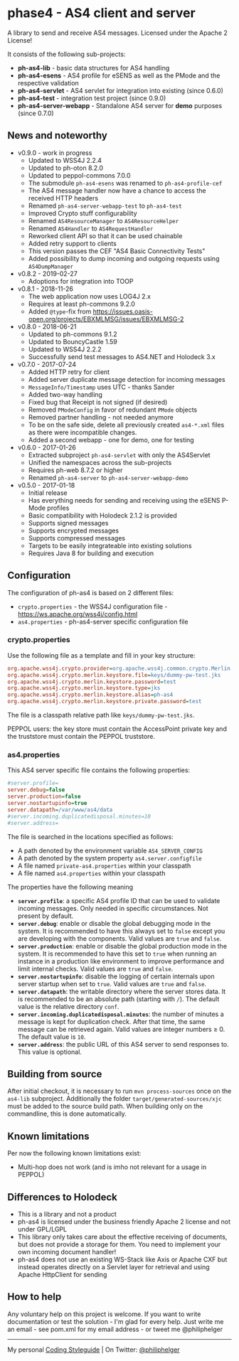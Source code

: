 # phase4 - AS4 client and server

A library to send and receive AS4 messages. 
Licensed under the Apache 2 License!

It consists of the following sub-projects:
  * **ph-as4-lib** - basic data structures for AS4 handling
  * **ph-as4-esens** - AS4 profile for eSENS as well as the PMode and the respective validation
  * **ph-as4-servlet** - AS4 servlet for integration into existing (since 0.6.0)
  * **ph-as4-test** - integration test project (since 0.9.0)
  * **ph-as4-server-webapp** - Standalone AS4 server for **demo** purposes (since 0.7.0)
 
## News and noteworthy

* v0.9.0 - work in progress
    * Updated to WSS4J 2.2.4
    * Updated to ph-oton 8.2.0
    * Updated to peppol-commons 7.0.0
    * The submodule `ph-as4-esens` was renamed to `ph-as4-profile-cef`
    * The AS4 message handler now have a chance to access the received HTTP headers
    * Renamed `ph-as4-server-webapp-test` to `ph-as4-test`
    * Improved Crypto stuff configurability
    * Renamed `AS4ResourceManager` to `AS4ResourceHelper`
    * Renamed `AS4Handler` to `AS4RequestHandler`
    * Reworked client API so that it can be used chainable
    * Added retry support to clients
    * This version passes the CEF "AS4 Basic Connectivity Tests"
    * Added possibility to dump incoming and outgoing requests using `AS4DumpManager`
* v0.8.2 - 2019-02-27
    * Adoptions for integration into TOOP
* v0.8.1 - 2018-11-26
    * The web application now uses LOG4J 2.x
    * Requires at least ph-commons 9.2.0
    * Added `@type`-fix from https://issues.oasis-open.org/projects/EBXMLMSG/issues/EBXMLMSG-2
* v0.8.0 - 2018-06-21
    * Updated to ph-commons 9.1.2
    * Updated to BouncyCastle 1.59
    * Updated to WSS4J 2.2.2
    * Successfully send test messages to AS4.NET and Holodeck 3.x
* v0.7.0 - 2017-07-24
    * Added HTTP retry for client
    * Added server duplicate message detection for incoming messages
    * `MessageInfo/Timestamp` uses UTC - thanks Sander
    * Added two-way handling
    * Fixed bug that Receipt is not signed (if desired)
    * Removed `PModeConfig` in favor of redundant `PMode` objects
    * Removed partner handling - not needed anymore 
    * To be on the safe side, delete all previously created `as4-*.xml` files as there were incompatible changes.
    * Added a second webapp - one for demo, one for testing
* v0.6.0 - 2017-01-26
    * Extracted subproject `ph-as4-servlet` with only the AS4Servlet
    * Unified the namespaces across the sub-projects
    * Requires ph-web 8.7.2 or higher
    * Renamed `ph-as4-server` to `ph-as4-server-webapp-demo`
* v0.5.0 - 2017-01-18
    * Initial release
    * Has everything needs for sending and receiving using the eSENS P-Mode profiles
    * Basic compatibility with Holodeck 2.1.2 is provided
    * Supports signed messages
    * Supports encrypted messages
    * Supports compressed messages
    * Targets to be easily integrateable into existing solutions
    * Requires Java 8 for building and execution
    
## Configuration

The configuration of ph-as4 is based on 2 different files:
  * `crypto.properties` - the WSS4J configuration file - https://ws.apache.org/wss4j/config.html
  * `as4.properties` - ph-as4-server specific configuration file
  
### crypto.properties

Use the following file as a template and fill in your key structure:

```ini
org.apache.wss4j.crypto.provider=org.apache.wss4j.common.crypto.Merlin
org.apache.wss4j.crypto.merlin.keystore.file=keys/dummy-pw-test.jks
org.apache.wss4j.crypto.merlin.keystore.password=test
org.apache.wss4j.crypto.merlin.keystore.type=jks
org.apache.wss4j.crypto.merlin.keystore.alias=ph-as4
org.apache.wss4j.crypto.merlin.keystore.private.password=test
```

The file is a classpath relative path like `keys/dummy-pw-test.jks`. 

PEPPOL users: the key store must contain the AccessPoint private key and the truststore must contain the PEPPOL truststore.

### as4.properties

This AS4 server specific file contains the following properties:

```ini
#server.profile=
server.debug=false
server.production=false
server.nostartupinfo=true
server.datapath=/var/www/as4/data
#server.incoming.duplicatedisposal.minutes=10
#server.address=
```

The file is searched in the locations specified as follows:
* A path denoted by the environment variable `AS4_SERVER_CONFIG`
* A path denoted by the system property `as4.server.configfile`
* A file named `private-as4.properties` within your classpath
* A file named `as4.properties` within your classpath

The properties have the following meaning
* **`server.profile`**: a specific AS4 profile ID that can be used to validate incoming messages. Only needed in specific circumstances. Not present by default.
* **`server.debug`**: enable or disable the global debugging mode in the system. It is recommended to have this always set to `false` except you are developing with the components. Valid values are `true` and `false`.
* **`server.production`**: enable or disable the global production mode in the system. It is recommended to have this set to `true` when running an instance in a production like environment to improve performance and limit internal checks. Valid values are `true` and `false`.
* **`server.nostartupinfo`**: disable the logging of certain internals upon server startup when set to `true`. Valid values are `true` and `false`.
* **`server.datapath`**: the writable directory where the server stores data. It is recommended to be an absolute path (starting with `/`). The default value is the relative directory `conf`.
* **`server.incoming.duplicatedisposal.minutes`**: the number of minutes a message is kept for duplication check. After that time, the same message can be retrieved again. Valid values are integer numbers &ge; 0. The default value is `10`. 
* **`server.address`**: the public URL of this AS4 server to send responses to. This value is optional.

## Building from source

After initial checkout, it is necessary to run `mvn process-sources` once on the `as4-lib` subproject. Additionally the folder `target/generated-sources/xjc` must be added to the source build path. When building only on the commandline, this is done automatically.

## Known limitations

Per now the following known limitations exist:
  * Multi-hop does not work (and is imho not relevant for a usage in PEPPOL)

## Differences to Holodeck

  * This is a library and not a product
  * ph-as4 is licensed under the business friendly Apache 2 license and not under GPL/LGPL
  * This library only takes care about the effective receiving of documents, but does not provide a storage for them. You need to implement your own incoming document handler!
  * ph-as4 does not use an existing WS-Stack like Axis or Apache CXF but instead operates directly on a Servlet layer for retrieval and using Apache HttpClient for sending

## How to help

Any voluntary help on this project is welcome.
If you want to write documentation or test the solution - I'm glad for every help.
Just write me an email - see pom.xml for my email address - or tweet me @philiphelger

---

My personal [Coding Styleguide](https://github.com/phax/meta/blob/master/CodingStyleguide.md) |
On Twitter: <a href="https://twitter.com/philiphelger">@philiphelger</a>
